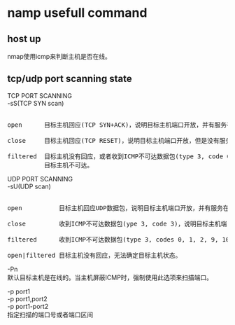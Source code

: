 # namp usefull command  
  
  
## host up  
nmap使用icmp来判断主机是否在线。  
  
## tcp/udp port scanning state  
  
TCP PORT SCANNING  
-sS(TCP SYN scan)  
<pre>  
open      目标主机回应(TCP SYN+ACK)，说明目标主机端口开放，并有服务在端口监听。  
  
close     目标主机回应(TCP RESET)，说明目标主机端口开放，但是没有服务在端口监听。  
  
filtered  目标主机没有回应，或者收到ICMP不可达数据包(type 3, code 0, 1, 2, 3, 9, 10, or 13)，  
          目标主机不可达。  
</pre>  
  
UDP PORT SCANNING  
-sU(UDP scan)  
<pre>  
open          目标主机回应UDP数据包，说明目标主机端口开放，并有服务在端口监听。  
  
close         收到ICMP不可达数据包(ype 3, code 3)，说明目标主机端口开放，但是没有服务在监听。  
  
filtered      收到ICMP不可达数据包(type 3, codes 0, 1, 2, 9, 10, or 13)，说明目标主机不可达。  
  
open|filtered 目标主机没有回应，无法确定目标主机状态。  
</pre>  
  
-Pn  
默认目标主机是在线的。当主机屏蔽ICMP时，强制使用此选项来扫描端口。  
  
-p  port1  
-p  port1,port2  
-p  port1-port2  
指定扫描的端口号或者端口区间  
